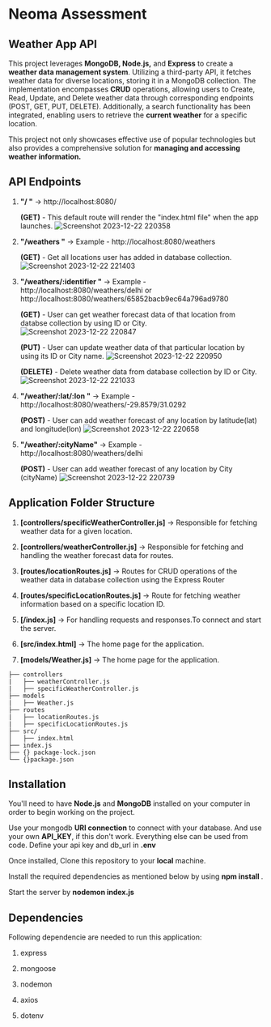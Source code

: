 # Neoma Assessment

## Weather App API

This project leverages **MongoDB, Node.js,** and **Express** to create a **weather data management system**. Utilizing a third-party API, it fetches weather data for diverse locations, storing it in a MongoDB collection.
The implementation encompasses **CRUD** operations, allowing users to Create, Read, Update, and Delete weather data through corresponding endpoints (POST, GET, PUT, DELETE).
Additionally, a search functionality has been integrated, enabling users to retrieve the **current weather** for a specific location.

This project not only showcases effective use of popular technologies but also provides a comprehensive solution for **managing and accessing weather information.**

## API Endpoints 
1. **"/ "** ->   http://localhost:8080/
   
   **(GET)** - This default route will render the "index.html file" when the app launches.
   ![Screenshot 2023-12-22 220358](https://github.com/parthojha12/Neoma-Assessment/assets/112394456/c43fe970-bc02-4287-9936-7a3dd2f1c6a3)

4. **"/weathers "** -> Example - http://localhost:8080/weathers

    **(GET)** - Get all locations user has added in database collection.
   ![Screenshot 2023-12-22 221403](https://github.com/parthojha12/Neoma-Assessment/assets/112394456/263d9c9f-c5f9-4950-90c7-b5f2c8684ae1)
   
6. **"/weathers/:identifier "** ->  Example - http://localhost:8080/weathers/delhi or http://localhost:8080/weathers/65852bacb9ec64a796ad9780
   
   **(GET)** - User can get weather forecast data of that location from databse collection by using ID or City.
![Screenshot 2023-12-22 220847](https://github.com/parthojha12/Neoma-Assessment/assets/112394456/37aac0e9-1f74-4d72-818d-d4e376ad6aac)
   
   **(PUT)** - User can update weather data of that particular location by using its ID or City name.
![Screenshot 2023-12-22 220950](https://github.com/parthojha12/Neoma-Assessment/assets/112394456/1c17662f-5d98-47fc-8814-24588e4c679c)

   **(DELETE)** - Delete weather data from database collection by ID or City.
![Screenshot 2023-12-22 221033](https://github.com/parthojha12/Neoma-Assessment/assets/112394456/1da73310-5bae-45e7-ae71-a1d41c959e22)

8. **"/weather/:lat/:lon "** ->  Example - http://localhost:8080/weathers/-29.8579/31.0292

   **(POST)** - User can add weather forecast of any location by latitude(lat) and longitude(lon)
![Screenshot 2023-12-22 220658](https://github.com/parthojha12/Neoma-Assessment/assets/112394456/58d18e57-2d18-44d2-85a6-9c65da32b3ec)

9. **"/weather/:cityName"** ->  Example - http://localhost:8080/weathers/delhi

   **(POST)** - User can add weather forecast of any location by City (cityName)
![Screenshot 2023-12-22 220739](https://github.com/parthojha12/Neoma-Assessment/assets/112394456/26109ea4-d30e-4ee9-8e2d-93c6ccd61b01)


## Application Folder Structure
1. **[controllers/specificWeatherController.js]** -> Responsible for fetching weather data for a given location.

2. **[controllers/weatherController.js]** -> Responsible for fetching and handling the weather forecast data for routes.

3. **[routes/locationRoutes.js]** -> Routes for CRUD operations of the weather data in database collection using the Express Router

4. **[routes/specificLocationRoutes.js]** -> Route for fetching weather information based on a specific location ID.

5. **[/index.js]** ->  For handling requests and responses.To connect and start the server.
   
6. **[src/index.html]** -> The home page for the application.

7. **[models/Weather.js]** -> The home page for the application.
```
├── controllers
|   ├── weatherController.js
|   ├── specificWeatherController.js
├── models
|   ├── Weather.js
├── routes
|   ├── locationRoutes.js
|   ├── specificLocationRoutes.js
├── src/
│   ├── index.html 
├── index.js
├── {} package-lock.json
└── {}package.json
```

## Installation 

You'll need to have **Node.js** and **MongoDB** installed on your computer in order to begin working on the project. 

Use your mongodb **URI connection** to connect with your database. And use your own **API_KEY**, if this don't work. Everything else can be used from code. Define your api key and db_url in **.env**

Once installed, Clone this repository to your **local** machine.

Install the required dependencies as mentioned below by using **npm install <packageName>**.

Start the server by **nodemon index.js**

## Dependencies
Following dependencie are needed to run this application: 

1. express

2. mongoose

3. nodemon

4. axios

5. dotenv

